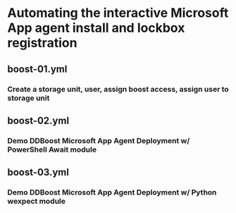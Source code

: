 # Automating the interactive Microsoft App agent install and lockbox registration

## boost-01.yml 
### Create a storage unit, user, assign boost access, assign user to storage unit

## boost-02.yml
### Demo DDBoost Microsoft App Agent Deployment w/ PowerShell Await module

## boost-03.yml
### Demo DDBoost Microsoft App Agent Deployment w/ Python wexpect module